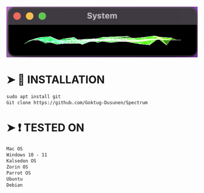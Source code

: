 ![](ui.png)
 # ➤ :scroll: INSTALLATION
```
sudo apt install git
Git clone https://github.com/Goktug-Dusunen/Spectrum
```
# ➤ :heavy_exclamation_mark: TESTED ON
```
Mac OS
Windows 10 - 11
Kalsedon OS
Zorin OS
Parrot OS
Ubuntu
Debian
```
